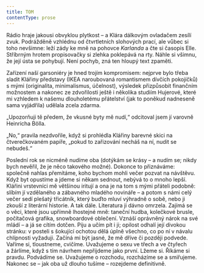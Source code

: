 ```yaml
---
title: TOM
contentType: prose
---
```


<section>

Rádio hraje jakousi obvyklou plytkost – a Klára dálkovým ovladačem zesílí zvuk. Podrážděně vzhlédnu od čtvrtletních slohových prací, ale vůbec si toho nevšimne: leží zády ke mně na pohovce _Karlanda_ a čte si časopis Elle. Stříbrným hrotem propisovačky si zlehka poklepává na rty. Náhle si všimnu, že její ústa se pohybují. Není pochyb, zná ten hloupý text zpaměti.

Zařízení naší garsoniéry je hned trojím kompromisem: nejprve bylo třeba sladit Klářiny představy (IKEA naroubovaná romantismem dívčích pokojíčků) s mými (originalita, minimalismus, účelnost), výsledek přizpůsobit finančním možnostem a nakonec ze zdvořilosti ještě i několika studiím Hujerové, které mi vzhledem k našemu dlouholetému přátelství (jak to poněkud nadneseně sama vyjádřila) udělala zcela zdarma.

„Upozorňuji tě předem, že vkusné byty mě nudí,“ odcitoval jsem jí varovně Heinricha Bölla.

„No,“ pravila nezdvořile, když si prohlédla Klářiny barevné skici na čtverečkovaném papíře, „pokud to zařizování necháš na ní, nudit se nebudeš.“

Poslední rok se nicméně nudíme oba (dotýkám se krásy – a nudím se; nikdy bych nevěřil, že je něco takového možné). Dokonce to přiznáváme: společně nahlas přemítáme, koho bychom mohli večer pozvat na návštěvu. Když byt opustíme a jdeme si někam sednout, nebývá to o mnoho lepší. Klářini vrstevníci mě většinou iritují a ona je na tom s mými přáteli podobně: slíbím jí vzdělaného a zábavného mladého novináře – a potom s námi celý večer sedí plešatý třicátník, který buďto mluví výhradně o sobě, nebo ji zkouší z literární historie. A tak dále. Literatura ji dávno omrzela. Zajímá se o věci, které jsou upřímně lhostejné mně: taneční hudba, kolečkové brusle, počítačová grafika, snowboardové oblečení. Vznáší oprávněný nárok na své mládí – a já se cítím dotčen. Piju a učím pít i ji; opilost odhalí její divokou stránku: v posteli s šokující ochotou dělá úplně všechno, co po ní v návalu chlípnosti vyžaduji. Začíná mi být jasné, že mě dříve či později podvede. Vaříme si, tloustneme, cvičíme. Uvažujeme o sexu ve třech a ve čtyřech a žárlíme, když s tím návrhem nepřijdeme jako první. Lžeme si. Říkáme si pravdu. Podvádíme se. Uvažujeme o rozchodu, rozcházíme se a smiřujeme. Nakonec se – jak oba už dlouho tušíme – rozejdeme definitivně.

</section>
